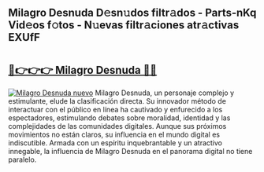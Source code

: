 ## Milagro Desnuda D𝚎sn𝚞dos filtr𝚊dos - Parts-nKq Vid𝚎os f𝚘tos - N𝚞evas filtr𝚊ciones atr𝚊ctivas EXUfF

# <h2><a href="http://mb4yw6k.tromn.icu/?c=Milagro+Desnuda">🔗👉👉👉 Milagro Desnuda 🔗🔗</a></h2>

[![Milagro Desnuda nuevo](https://i.imgur.com/pEAQMta.gif)](http://mb4yw6k.tromn.icu/?c=Milagro+Desnuda)
Milagro Desnuda, un personaje complejo y estimulante, elude la clasificación directa. Su innovador método de interactuar con el público en línea ha cautivado y enfurecido a los espectadores, estimulando debates sobre moralidad, identidad y las complejidades de las comunidades digitales. Aunque sus próximos movimientos no están claros, su influencia en el mundo digital es indiscutible. Armada con un espíritu inquebrantable y un atractivo innegable, la influencia de Milagro Desnuda en el panorama digital no tiene paralelo.
